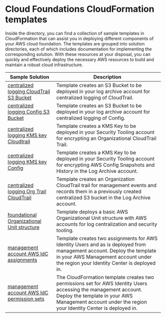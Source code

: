 # Cloud Foundations CloudFormation templates

Inside the directory, you can find a collection of sample templates in CloudFormation that can assist you in deploying different components of your AWS cloud foundation. The templates are grouped into solution directories, each of which includes documentation for implementing the corresponding solution. With these resources at your disposal, you can quickly and effectively deploy the necessary AWS resources to build and maintain a robust cloud infrastructure.

| Sample Solution | Description |
| --------------- | ----------- |
| [centralized logging CloudTrail S3 Bucket](./centralized-logging-cloudtrail-s3-bucket/) | Template creates an S3 Bucket to be deployed in your log archive account for centralized logging of CloudTrail. |
| [centralized logging Config S3 Bucket](./centralized-logging-config-s3-buckets/)  | Template creates an S3 Bucket to be deployed in your log archive account for centralized logging of Config. |
| [centralized logging KMS key Cloudtrail](./centralized-logging-kms-key-cloudtrail/) | Template creates a KMS Key to be deployed in your Security Tooling account for encrypting an Organizational CloudTrail Trail. |
| [centralized logging KMS key Config](./centralized-logging-kms-key-config/) | Template creates a KMS Key to be deployed in your Security Tooling account for encrypting AWS Config Snapshots and History in the Log Archive account. |
| [centralized logging Org Trail CloudTrail](./centralized-logging-org-trail-cloudtrail/) | Template creates an Organization CloudTrail trail for management events and records them in a previously created centralized S3 bucket in the Log Archive account. |
| [foundational Organizational Unit structure](./foundational-organizational-unit-structure/) | Template deploys a basic AWS Organizational Unit structure with AWS accounts for log centralization and security tooling. |
| [management account AWS IdC assignments](./management-account-aws-idc-assignments/) |  Template creates two assignments for AWS Identity Users and as is deployed from management account. Deploy the template in your AWS Management account under the region your Identity Center is deployed in. |
| [management account AWS IdC permission sets](./management-account-aws-idc-permission-sets/) | The CloudFormation template creates two permissions set for AWS Identity Users accessing the management account. Deploy the template in your AWS Management account under the region your Identity Center is deployed in. |
